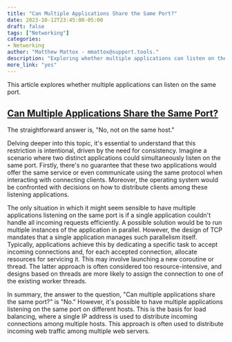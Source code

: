 ```yaml
---
title: "Can Multiple Applications Share the Same Port?"
date: 2023-10-12T23:45:00-05:00
draft: false
tags: ["Networking"]
categories:
- Networking
author: "Matthew Mattox - mmattox@support.tools."
description: "Exploring whether multiple applications can listen on the same port."
more_link: "yes"
---
```


This article explores whether multiple applications can listen on the same port.

<!--more-->

## [Can Multiple Applications Share the Same Port?](#can-multiple-applications-share-the-same-port)

The straightforward answer is, "No, not on the same host."

Delving deeper into this topic, it's essential to understand that this restriction is intentional, driven by the need for consistency. Imagine a scenario where two distinct applications could simultaneously listen on the same port. Firstly, there's no guarantee that these two applications would offer the same service or even communicate using the same protocol when interacting with connecting clients. Moreover, the operating system would be confronted with decisions on how to distribute clients among these listening applications.

The only situation in which it might seem sensible to have multiple applications listening on the same port is if a single application couldn't handle all incoming requests efficiently. A possible solution would be to run multiple instances of the application in parallel. However, the design of TCP mandates that a single application manages such parallelism itself. Typically, applications achieve this by dedicating a specific task to accept incoming connections and, for each accepted connection, allocate resources for servicing it. This may involve launching a new coroutine or thread. The latter approach is often considered too resource-intensive, and designs based on threads are more likely to assign the connection to one of the existing worker threads.

In summary, the answer to the question, "Can multiple applications share the same port?" is "No." However, it's possible to have multiple applications listening on the same port on different hosts. This is the basis for load balancing, where a single IP address is used to distribute incoming connections among multiple hosts. This approach is often used to distribute incoming web traffic among multiple web servers.
